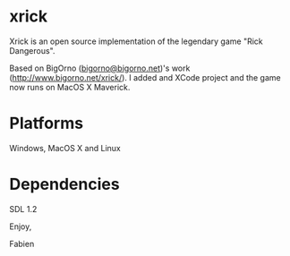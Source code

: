 xrick
=====

Xrick is an open source implementation of the legendary game "Rick Dangerous".

Based on BigOrno (bigorno@bigorno.net)'s work (http://www.bigorno.net/xrick/).
I added and XCode project and the game now runs on MacOS X Maverick.

Platforms 
=========

Windows, MacOS X and Linux

Dependencies 
============

SDL 1.2

Enjoy,

Fabien
